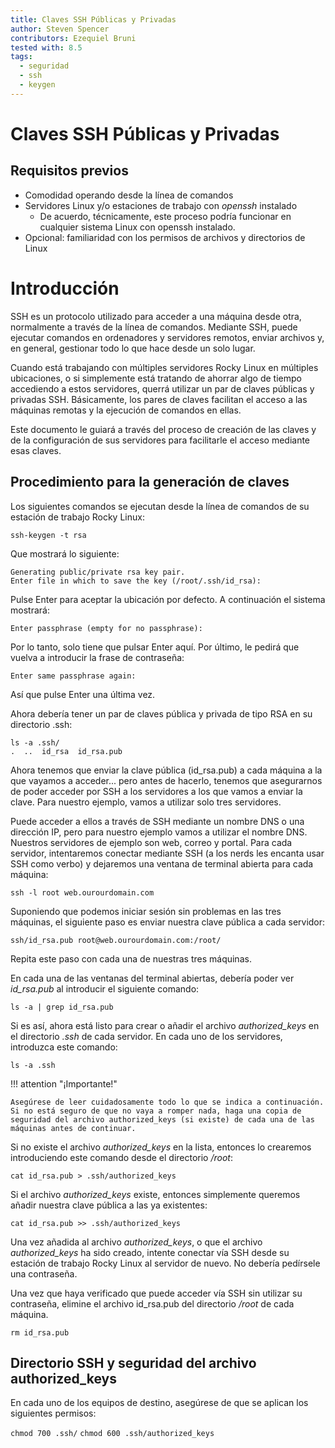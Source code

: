 ```yaml
---
title: Claves SSH Públicas y Privadas
author: Steven Spencer
contributors: Ezequiel Bruni
tested with: 8.5
tags:
  - seguridad
  - ssh
  - keygen
---
```


# Claves SSH Públicas y Privadas

## Requisitos previos

* Comodidad operando desde la línea de comandos
* Servidores Linux y/o estaciones de trabajo con *openssh* instalado
    * De acuerdo, técnicamente, este proceso podría funcionar en cualquier sistema Linux con openssh instalado.
* Opcional: familiaridad con los permisos de archivos y directorios de Linux

# Introducción

SSH es un protocolo utilizado para acceder a una máquina desde otra, normalmente a través de la línea de comandos. Mediante SSH, puede ejecutar comandos en ordenadores y servidores remotos, enviar archivos y, en general, gestionar todo lo que hace desde un solo lugar.

Cuando está trabajando con múltiples servidores Rocky Linux en múltiples ubicaciones, o si simplemente está tratando de ahorrar algo de tiempo accediendo a estos servidores, querrá utilizar un par de claves públicas y privadas SSH. Básicamente, los pares de claves facilitan el acceso a las máquinas remotas y la ejecución de comandos en ellas.

Este documento le guiará a través del proceso de creación de las claves y de la configuración de sus servidores para facilitarle el acceso mediante esas claves.

## Procedimiento para la generación de claves

Los siguientes comandos se ejecutan desde la línea de comandos de su estación de trabajo Rocky Linux:

```
ssh-keygen -t rsa
```

Que mostrará lo siguiente:

```
Generating public/private rsa key pair.
Enter file in which to save the key (/root/.ssh/id_rsa):
```

Pulse Enter para aceptar la ubicación por defecto. A continuación el sistema mostrará:

`Enter passphrase (empty for no passphrase):`

Por lo tanto, solo tiene que pulsar Enter aquí. Por último, le pedirá que vuelva a introducir la frase de contraseña:

`Enter same passphrase again:`

Así que pulse Enter una última vez.

Ahora debería tener un par de claves pública y privada de tipo RSA en su directorio .ssh:

```
ls -a .ssh/
.  ..  id_rsa  id_rsa.pub
```

Ahora tenemos que enviar la clave pública (id_rsa.pub) a cada máquina a la que vayamos a acceder... pero antes de hacerlo, tenemos que asegurarnos de poder acceder por SSH a los servidores a los que vamos a enviar la clave. Para nuestro ejemplo, vamos a utilizar solo tres servidores.

Puede acceder a ellos a través de SSH mediante un nombre DNS o una dirección IP, pero para nuestro ejemplo vamos a utilizar el nombre DNS. Nuestros servidores de ejemplo son web, correo y portal. Para cada servidor, intentaremos conectar mediante SSH (a los nerds les encanta usar SSH como verbo) y dejaremos una ventana de terminal abierta para cada máquina:

`ssh -l root web.ourourdomain.com`

Suponiendo que podemos iniciar sesión sin problemas en las tres máquinas, el siguiente paso es enviar nuestra clave pública a cada servidor:

`ssh/id_rsa.pub root@web.ourourdomain.com:/root/`

Repita este paso con cada una de nuestras tres máquinas.

En cada una de las ventanas del terminal abiertas, debería poder ver *id_rsa.pub* al introducir el siguiente comando:

`ls -a | grep id_rsa.pub`

Si es así, ahora está listo para crear o añadir el archivo *authorized_keys* en el directorio *.ssh* de cada servidor. En cada uno de los servidores, introduzca este comando:

`ls -a .ssh`

!!! attention "¡Importante!"

    Asegúrese de leer cuidadosamente todo lo que se indica a continuación. Si no está seguro de que no vaya a romper nada, haga una copia de seguridad del archivo authorized_keys (si existe) de cada una de las máquinas antes de continuar.

Si no existe el archivo *authorized_keys* en la lista, entonces lo crearemos introduciendo este comando desde el directorio _/root_:

`cat id_rsa.pub > .ssh/authorized_keys`

Si el archivo _authorized_keys_ existe, entonces simplemente queremos añadir nuestra clave pública a las ya existentes:

`cat id_rsa.pub >> .ssh/authorized_keys`

Una vez añadida al archivo _authorized_keys_, o que el archivo _authorized_keys_ ha sido creado, intente conectar vía SSH desde su estación de trabajo Rocky Linux al servidor de nuevo. No debería pedírsele una contraseña.

Una vez que haya verificado que puede acceder vía SSH sin utilizar su contraseña, elimine el archivo id_rsa.pub del directorio _/root_ de cada máquina.

`rm id_rsa.pub`

## Directorio SSH y seguridad del archivo authorized_keys

En cada uno de los equipos de destino, asegúrese de que se aplican los siguientes permisos:

`chmod 700 .ssh/` `chmod 600 .ssh/authorized_keys`

